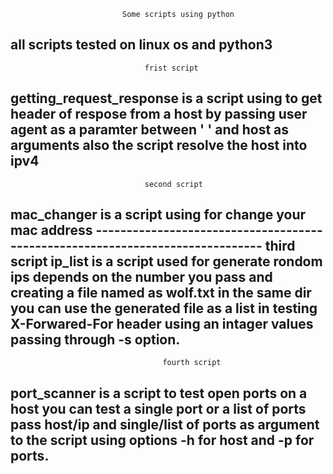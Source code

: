                              Some scripts using python
all scripts tested on linux os and python3
-----------------------------------------------------------------------------
                                  frist script
getting_request_response is a script using to get header of respose from a host by passing user agent as a paramter between ' ' and host as arguments also the script resolve the host into ipv4
-----------------------------------------------------------------------------
                                  second script 
mac_changer is a script using for change your mac address 
------------------------------------------------------------------------------                                    third script 
ip_list is a script used for generate rondom ips depends on the number you pass and creating a file named as wolf.txt in the same dir you can use the generated file as a list in testing X-Forwared-For header using an intager values passing through -s option.
------------------------------------------------------------------------------
                                      fourth script
port_scanner is a script to test open ports on a host you can test a single port or a list of ports pass host/ip and single/list of ports as argument to the script using options -h for host and -p for ports.
-----------------------------------------------------------------------------
